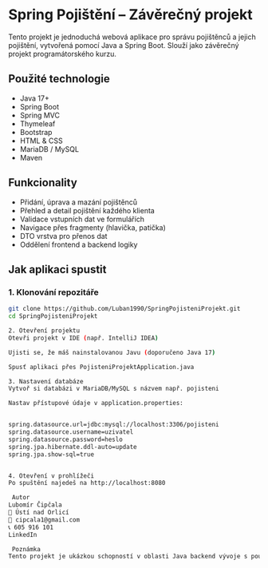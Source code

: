 # Spring Pojištění – Závěrečný projekt

Tento projekt je jednoduchá webová aplikace pro správu pojištěnců a jejich pojištění, vytvořená pomocí Java a Spring Boot. Slouží jako závěrečný projekt programátorského kurzu.

##  Použité technologie

- Java 17+
- Spring Boot
- Spring MVC
- Thymeleaf
- Bootstrap
- HTML & CSS
- MariaDB / MySQL
- Maven

##  Funkcionality

- Přidání, úprava a mazání pojištěnců
- Přehled a detail pojištění každého klienta
- Validace vstupních dat ve formulářích
- Navigace přes fragmenty (hlavička, patička)
- DTO vrstva pro přenos dat
- Oddělení frontend a backend logiky

##  Jak aplikaci spustit

### 1. Klonování repozitáře

```bash
git clone https://github.com/Luban1990/SpringPojisteniProjekt.git
cd SpringPojisteniProjekt

2. Otevření projektu
Otevři projekt v IDE (např. IntelliJ IDEA)

Ujisti se, že máš nainstalovanou Javu (doporučeno Java 17)

Spusť aplikaci přes PojisteniProjektApplication.java

3. Nastavení databáze
Vytvoř si databázi v MariaDB/MySQL s názvem např. pojisteni

Nastav přístupové údaje v application.properties:


spring.datasource.url=jdbc:mysql://localhost:3306/pojisteni
spring.datasource.username=uzivatel
spring.datasource.password=heslo
spring.jpa.hibernate.ddl-auto=update
spring.jpa.show-sql=true


4. Otevření v prohlížeči
Po spuštění najedeš na http://localhost:8080

 Autor
Lubomír Čipčala
📍 Ústí nad Orlicí
📧 cipcala1@gmail.com
📞 605 916 101
LinkedIn

 Poznámka
Tento projekt je ukázkou schopností v oblasti Java backend vývoje s použitím Spring Boot frameworku. Nejedná se o produkční aplikaci.
